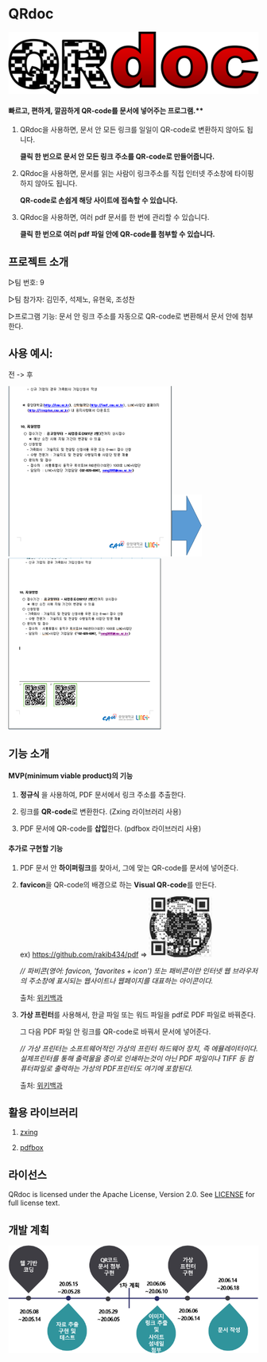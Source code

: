 

# QRdoc

![QRdoc_logo](./README_image/QRdoc_logo.png)

#### 	빠르고, 편하게, 깔끔하게 QR-code를 문서에 넣어주는 프로그램.** 

1. QRdoc을 사용하면, 문서 안 모든 링크를 일일이 QR-code로 변환하지 않아도 됩니다.  

   **클릭 한 번으로 문서 안 모든 링크 주소를 QR-code로 만들어줍니다.** 

 1. QRdoc을 사용하면, 문서를 읽는 사람이 링크주소를 직접 인터넷 주소창에 타이핑 하지 않아도 됩니다. 

     **QR-code로 손쉽게 해당 사이트에 접속할 수 있습니다.** 

 3. QRdoc을 사용하면, 여러 pdf 문서를 한 번에 관리할 수 있습니다. 

    **클릭 한 번으로  여러 pdf 파일 안에 QR-code를 첨부할 수 있습니다.**



## 프로젝트 소개

▷팀 번호:                 9

▷팀 참가자:            김민주,  석제노, 유현욱, 조성찬

▷프로그램 기능:     문서 안 링크 주소를 자동으로 QR-code로 변환해서 문서 안에 첨부한다.



## 사용 예시:			

전                                                                             ->            후

![before](./README_image/before.png)![arrow](./README_image/arrow.png)![after](./README_image/after.png)





## 기능 소개

#### MVP(minimum viable product)의 기능

1. **정규식** 을 사용하여, PDF 문서에서 링크 주소를  추출한다.

2. 링크를 **QR-code**로 변환한다. (Zxing 라이브러리 사용)

3. PDF 문서에 QR-code를 **삽입**한다. (pdfbox 라이브러리 사용)

   

#### 추가로 구현할 기능

1. PDF 문서 안 **하이퍼링크**를 찾아서, 그에 맞는 QR-code를 문서에 넣어준다.

2. **favicon**을 QR-code의 배경으로 하는 **Visual QR-code**를 만든다. 

   ex) https://github.com/rakib434/pdf           =>          ![Visual_QR](./README_image/Visual_QR.png)

   *// 파비콘(영어: favicon, 'favorites + icon') 또는 패비콘이란 인터넷 웹 브라우저의 주소창에 표시되는 웹사이트나 웹페이지를 대표하는 아이콘이다.* 

   출처: [위키백과](https://ko.wikipedia.org/wiki/파비콘)

3. **가상 프린터**를 사용해서, 한글 파일 또는 워드 파일을 pdf로 PDF 파일로 바꿔준다. 

   그 다음 PDF 파일 안 링크를 QR-code로 바꿔서 문서에 넣어준다.

   *// 가상 프린터는 소프트웨어적인 가상의 프린터 하드웨어 장치, 즉 에뮬레이터이다. 실제프린터를 통해 출력물을 종이로 인쇄하는것이 아닌 PDF 파일이나 TIFF 등 컴퓨터파일로 출력하는 가상의 PDF프린터도 여기에 포함된다.*

   출처: [위키백과](https://ko.wikipedia.org/wiki/%EA%B0%80%EC%83%81_%ED%94%84%EB%A6%B0%ED%84%B0)



## 활용 라이브러리

1. [zxing](https://github.com/zxing/zxing)

2. [pdfbox](https://github.com/apache/pdfbox)



## 라이선스

QRdoc is licensed under the Apache License, Version 2.0. See [LICENSE](https://github.com/JoeSeongchan/QRdoc/blob/master/LICENSE) for full license text.



## 개발 계획

![plan](./README_image/plan.png)

